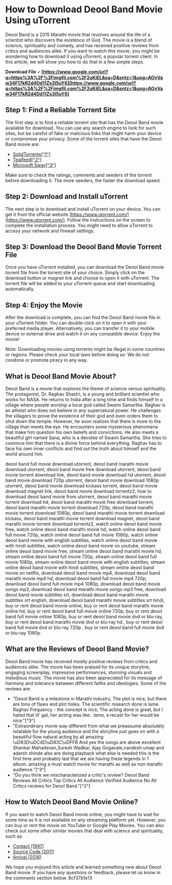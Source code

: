 # How to Download Deool Band Movie Using uTorrent
 
Deool Band is a 2015 Marathi movie that revolves around the life of a scientist who discovers the existence of God. The movie is a blend of science, spirituality and comedy, and has received positive reviews from critics and audiences alike. If you want to watch this movie, you might be wondering how to download it using uTorrent, a popular torrent client. In this article, we will show you how to do that in a few simple steps.
 
**Download File 🗸 [https://www.google.com/url?q=https%3A%2F%2Fimgfil.com%2F2uKiEL&sa=D&sntz=1&usg=AOvVaw34F17kR2d4Dd11Zs3l5uY6](https://www.google.com/url?q=https%3A%2F%2Fimgfil.com%2F2uKiEL&sa=D&sntz=1&usg=AOvVaw34F17kR2d4Dd11Zs3l5uY6)**


 
## Step 1: Find a Reliable Torrent Site
 
The first step is to find a reliable torrent site that has the Deool Band movie available for download. You can use any search engine to look for such sites, but be careful of fake or malicious links that might harm your device or compromise your privacy. Some of the torrent sites that have the Deool Band movie are:
 
- [SolidTorrents\[^1^\]](https://solidtorrents.to/torrents/deool-band-2015-webrip-marathi-movie-erotes-ffaa3/5c463d6b29dd4319e4e71c64/)
- [Tealfeed\[^2^\]](https://tealfeed.com/deool-band-movie-download-utorrent-link-z1u0a)
- [Microsoft Sway\[^3^\]](https://sway.office.com/Wbv8WCwInAiFneHW)

Make sure to check the ratings, comments and seeders of the torrent before downloading it. The more seeders, the faster the download speed.
 
## Step 2: Download and Install uTorrent
 
The next step is to download and install uTorrent on your device. You can get it from the official website [https://www.utorrent.com/](https://www.utorrent.com/). Follow the instructions on the screen to complete the installation process. You might need to allow uTorrent to access your network and firewall settings.
 
## Step 3: Download the Deool Band Movie Torrent File
 
Once you have uTorrent installed, you can download the Deool Band movie torrent file from the torrent site of your choice. Simply click on the download button or magnet link and choose to open it with uTorrent. The torrent file will be added to your uTorrent queue and start downloading automatically.
 
## Step 4: Enjoy the Movie
 
After the download is complete, you can find the Deool Band movie file in your uTorrent folder. You can double-click on it to open it with your preferred media player. Alternatively, you can transfer it to your mobile device or external drive and watch it on any compatible device. Enjoy the movie!
 
Note: Downloading movies using torrents might be illegal in some countries or regions. Please check your local laws before doing so. We do not condone or promote piracy in any way.
  
## What is Deool Band Movie About?
 
Deool Band is a movie that explores the theme of science versus spirituality. The protagonist, Dr. Raghav Shastri, is a young and brilliant scientist who works for NASA. He returns to India after a long time and finds himself in a village where people worship a local god called Swami Samartha. Raghav is an atheist who does not believe in any supernatural power. He challenges the villagers to prove the existence of their god and even orders them to shut down the temple. However, he soon realizes that there is more to the village than meets the eye. He encounters some mysterious phenomena that make him question his own beliefs and convictions. He also meets a beautiful girl named Sana, who is a devotee of Swami Samartha. She tries to convince him that there is a divine force behind everything. Raghav has to face his own inner conflicts and find out the truth about himself and the world around him.
 
deool band full movie download utorrent,  deool band marathi movie download utorrent,  deool band movie free download utorrent,  deool band movie torrent download link,  deool band movie download hd utorrent,  deool band movie download 720p utorrent,  deool band movie download 1080p utorrent,  deool band movie download kickass torrent,  deool band movie download magnet link,  deool band movie download torrentz2,  how to download deool band movie from utorrent,  deool band marathi movie torrent download hd,  deool band marathi movie free download torrent,  deool band marathi movie torrent download 720p,  deool band marathi movie torrent download 1080p,  deool band marathi movie torrent download kickass,  deool band marathi movie torrent download magnet,  deool band marathi movie torrent download torrentz2,  watch online deool band movie free,  watch online deool band marathi movie hd,  watch online deool band full movie 720p,  watch online deool band full movie 1080p,  watch online deool band movie with english subtitles,  watch online deool band movie with hindi subtitles,  watch online deool band movie on youtube,  stream online deool band movie free,  stream online deool band marathi movie hd,  stream online deool band full movie 720p,  stream online deool band full movie 1080p,  stream online deool band movie with english subtitles,  stream online deool band movie with hindi subtitles,  stream online deool band movie on netflix,  download deool band movie mp4,  download deool band marathi movie mp4 hd,  download deool band full movie mp4 720p,  download deool band full movie mp4 1080p,  download deool band movie songs mp3,  download deool band marathi movie songs mp3 free,  download deool band movie subtitles srt,  download deool band marathi movie subtitles srt english,  download deool band marathi movie subtitles srt hindi,  buy or rent deool band movie online,  buy or rent deool band marathi movie online hd,  buy or rent deool band full movie online 720p,  buy or rent deool band full movie online 1080p,  buy or rent deool band movie dvd or blu-ray,  buy or rent deool band marathi movie dvd or blu-ray hd ,  buy or rent deool band full movie dvd or blu-ray 720p ,  buy or rent deool band full movie dvd or blu-ray 1080p
 
## What are the Reviews of Deool Band Movie?
 
Deool Band movie has received mostly positive reviews from critics and audiences alike. The movie has been praised for its unique storyline, engaging screenplay, impressive performances, stunning visuals and melodious music. The movie has also been appreciated for its message of harmony and tolerance between different faiths and ideologies. Some of the reviews are:

- "Deool Band is a milestone in Marathi industry, The plot is nice, but there are tons of flaws and plot holes. The scientific research done is lame. Raghav Frequency - the concept is nice, The acting done is great, but I hated that lil' gal, her acting was like.. lame, a recast for her would be nice."[^3^]
- "Extraordinary movie way different from what we preassume absolutely relatable for the young audience and the storyline just goes on with a beautiful flow natural acting by all amazing \uD83D\uDC4D\uD83C\uDFFB And yes the songs are above excellent Shankar Mahadevan,Suresh Wadkar, Ajay Gogavale,nandesh umap and adarsh shinde also are doing playback what else is needed this is the first time and probably last that we are having these legends in 1 album..amazing a must watch movie for marathi as well as non marathi audience."[^3^]
- "Do you think we mischaracterized a critic's review? Deool Band Reviews All Critics Top Critics All Audience Verified Audience No All Critics reviews for Deool Band."[^2^]

## How to Watch Deool Band Movie Online?
 
If you want to watch Deool Band movie online, you might have to wait for some time as it is not available on any streaming platform yet. However, you can buy or rent the movie on YouTube or Google Play Movies. You can also check out some other similar movies that deal with science and spirituality, such as:

- [Contact (1997)](https://www.imdb.com/title/tt0118884/)
- [Source Code (2011)](https://www.imdb.com/title/tt0945513/)
- [Arrival (2016)](https://www.imdb.com/title/tt2543164/)

We hope you enjoyed this article and learned something new about Deool Band movie. If you have any questions or feedback, please let us know in the comments section below.
 8cf37b1e13
 
